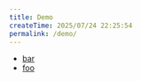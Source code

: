 ```yaml
---
title: Demo
createTime: 2025/07/24 22:25:54
permalink: /demo/
---
```


- [bar](./bar.md)
- [foo](./foo.md)
